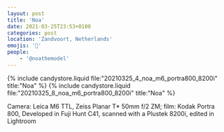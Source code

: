 ```yaml
---
layout: post
title: 'Noa'
date: 2021-03-25T23:53+0100
categories: post
location: 'Zandvoort, Netherlands'
emojis: '🔞'
people: 
    - '@noathemodel'
---
```


{% include candystore.liquid file:"20210325_4_noa_m6_portra800_8200i" title:"Noa" %}
{% include candystore.liquid file:"20210325_8_noa_m6_portra800_8200i" title:"Noa" %}

Camera: Leica M6 TTL, Zeiss Planar T\* 50mm f/2 ZM; film: Kodak Portra 800, Developed in Fuji Hunt C41, scanned with a Plustek 8200i, edited in Lightroom